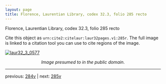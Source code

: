 ```yaml
---
layout: page
title: Florence, Laurentian Library, codex 32.3, folio 285 recto
---
```


Florence, Laurentian Library, codex 32.3, folio 285 recto

Cite this object as `urn:cite2:citelaur:laur32pages.v1:285r`.  The full image is linked to a citation tool you can use to cite regions of the image.

[![laur32_3_0577](http://www.homermultitext.org/iipsrv?IIIF=/project/homer/pyramidal/deepzoom/citelaur/laur32imgs/v1/laur32_3_0577.tif/full/800,/0/default.jpg)](http://www.homermultitext.org/ict2/?urn=urn:cite2:citelaur:laur32imgs.v1:laur32_3_0577) 

<p style="text-align: center; font-style: italic;">Image presumed to in the public domain.</p>

---

previous: [284v](../284v/) | next: [285v](../285v/)